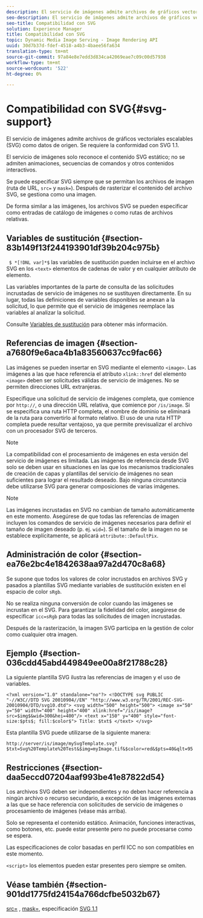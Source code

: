 ```yaml
---
description: El servicio de imágenes admite archivos de gráficos vectoriales escalables (SVG) como datos de origen. Se requiere la conformidad con SVG 1.1.
seo-description: El servicio de imágenes admite archivos de gráficos vectoriales escalables (SVG) como datos de origen. Se requiere la conformidad con SVG 1.1.
seo-title: Compatibilidad con SVG
solution: Experience Manager
title: Compatibilidad con SVG
topic: Dynamic Media Image Serving - Image Rendering API
uuid: 30d7b37d-fdef-4518-a4b3-4baee56fa634
translation-type: tm+mt
source-git-commit: 97a84e8e7edd3d834ca42069eae7c09c00d57938
workflow-type: tm+mt
source-wordcount: '522'
ht-degree: 0%

---
```



# Compatibilidad con SVG{#svg-support}

El servicio de imágenes admite archivos de gráficos vectoriales escalables (SVG) como datos de origen. Se requiere la conformidad con SVG 1.1.

El servicio de imágenes solo reconoce el contenido SVG estático; no se admiten animaciones, secuencias de comandos y otros contenidos interactivos.

Se puede especificar SVG siempre que se permitan los archivos de imagen (ruta de URL, `src=` y `mask=`). Después de rasterizar el contenido del archivo SVG, se gestiona como una imagen.

De forma similar a las imágenes, los archivos SVG se pueden especificar como entradas de catálogo de imágenes o como rutas de archivos relativas.

## Variables de sustitución {#section-83b149f13f244193901df39b204c975b}

` $ *[!DNL var]*$` las variables de sustitución pueden incluirse en el archivo SVG en los  `<text>` elementos de cadenas de valor y en cualquier atributo de elemento.

Las variables importantes de la parte de consulta de las solicitudes incrustadas de servicio de imágenes no se sustituyen directamente. En su lugar, todas las definiciones de variables disponibles se anexan a la solicitud, lo que permite que el servicio de imágenes reemplace las variables al analizar la solicitud.

Consulte [Variables de sustitución](../../../../../is-api/http-ref/image-serving-api-ref/c-http-protocol-reference/c-syntax-and-features/r-is-http-substitution-variables.md#reference-90dc01aba44940e4acdd0c6476e7aa5a) para obtener más información.

## Referencias de imagen {#section-a7680f9e6aca4b1a83560637cc9fac66}

Las imágenes se pueden insertar en SVG mediante el elemento `<image>`. Las imágenes a las que hace referencia el atributo `xlink::href` del elemento `<image>` deben ser solicitudes válidas de servicio de imágenes. No se permiten direcciones URL extranjeras.

Especifique una solicitud de servicio de imágenes completa, que comience por `http://`, o una dirección URL relativa, que comience por `/is/image`. Si se especifica una ruta HTTP completa, el nombre de dominio se eliminará de la ruta para convertirlo al formato relativo. El uso de una ruta HTTP completa puede resultar ventajoso, ya que permite previsualizar el archivo con un procesador SVG de terceros.

>[!NOTE]
>
>La compatibilidad con el procesamiento de imágenes en esta versión del servicio de imágenes es limitada. Las imágenes de referencia desde SVG solo se deben usar en situaciones en las que los mecanismos tradicionales de creación de capas y plantillas del servicio de imágenes no sean suficientes para lograr el resultado deseado. Bajo ninguna circunstancia debe utilizarse SVG para generar composiciones de varias imágenes.

>[!NOTE]
>
>Las imágenes incrustadas en SVG no cambian de tamaño automáticamente en este momento. Asegúrese de que todas las referencias de imagen incluyen los comandos de servicio de imágenes necesarios para definir el tamaño de imagen deseado (p. ej. `wid=`). Si el tamaño de la imagen no se establece explícitamente, se aplicará `attribute::DefaultPix`.

## Administración de color {#section-ea76e2bc4e1842638aa97a2d470c8a68}

Se supone que todos los valores de color incrustados en archivos SVG y pasados a plantillas SVG mediante variables de sustitución existen en el espacio de color `sRgb`.

No se realiza ninguna conversión de color cuando las imágenes se incrustan en el SVG. Para garantizar la fidelidad del color, asegúrese de especificar `icc=sRgb` para todas las solicitudes de imagen incrustadas.

Después de la rasterización, la imagen SVG participa en la gestión de color como cualquier otra imagen.

## Ejemplo {#section-036cdd45abd449849ee00a8f21788c28}

La siguiente plantilla SVG ilustra las referencias de imagen y el uso de variables.

`<?xml version="1.0" standalone="no"?> <!DOCTYPE svg PUBLIC "-//W3C//DTD SVG 20010904//EN" "http://www.w3.org/TR/2001/REC-SVG-20010904/DTD/svg10.dtd"> <svg width="500" height="500"> <image x="50" y="50" width="400" height="400" xlink:href="/is/image?src=$img$&wid=300&hei=400"/> <text x="150" y="400" style="font-size:$pts$; fill:$color$"> Title: $txt$ </text> </svg>`

Esta plantilla SVG puede utilizarse de la siguiente manera:

`http://server/is/image/mySvgTemplate.svg?$txt=Svg%20Template%20Test&$img=myImage.tif&$color=red&$pts=40&qlt=95`

## Restricciones {#section-daa5eccd07204aaf993be41e87822d54}

Los archivos SVG deben ser independientes y no deben hacer referencia a ningún archivo o recurso secundario, a excepción de las imágenes externas a las que se hace referencia con solicitudes de servicio de imágenes o procesamiento de imágenes (véase más arriba).

Solo se representa el contenido estático. Animación, funciones interactivas, como botones, etc. puede estar presente pero no puede procesarse como se espera.

Las especificaciones de color basadas en perfil ICC no son compatibles en este momento.

`<script>` los elementos pueden estar presentes pero siempre se omiten.

## Véase también {#section-901dd1775fd24154a766dcfbe5032b67}

[src=](../../../../../is-api/http-ref/image-serving-api-ref/c-http-protocol-reference/c-command-reference/r-src.md#reference-f6506637778c4c69bf106a7924a91ab1) ,  [mask=](../../../../../is-api/http-ref/image-serving-api-ref/c-http-protocol-reference/c-command-reference/r-mask.md#reference-922254e027404fb890b850e2723ee06e), especificación  [SVG 1.1](http://www.w3.org/TR/SVG11/)
